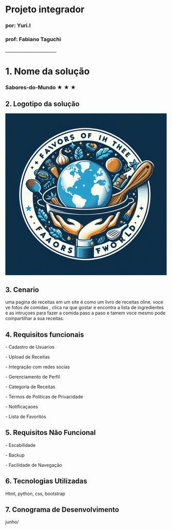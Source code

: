 # Projeto integrador
### por: Yuri.l
<h3>prof: Fabiano Taguchi</h3>
_________________________
 <h1>1. Nome da solução</h1> 
 <h3>Sabores-do-Mundo &#9733; &#9733; &#9733;</h3>
<h2>2. Logotipo da solução</h2>
   <img src="https://raw.githubusercontent.com/YURI5L/Sabores-do-Mundo/main/6B4A12D6-265F-4C21-A65E-FE7AD7925092.png">

 <h2>3. Cenario</h2>
<p>uma pagina de receitas em um site é como um livro de receitas oline. voce ve fotos de comidas , clica na que gostar e encontra a lista de ingredientes e as intruçoes para fazer a comida paso a paso e tamem voce mesmo pode compartilhar a sua receitas.</p>   
      
<h2>4. Requisitos funcionais</h2>
 <p>- Cadastro de Usuarios</p>
 <p>- Upload de Receitas</p>
 <p>- Integração com redes socias</p>
 <p>- Gerenciamento de Perfil</p>
 <p>- Categoria de Receitas</p>
 <p>- Termos de Politicas de Privacidade</p>
 <p>- Notificaçaoes</p>
 <p>- Lista de Favoritos</p>

 <h2>5. Requisitos Não Funcional</h2>
 <p>- Escabilidade</p>
 <p>- Backup</p>
 <p>- Facilidade de Navegação</p>

 <h2>6. Tecnologias Utilizadas</h2>
 <p>Html, python, css, bootstrap</p>

 <h2>7. Conograma de Desenvolvimento</h2>
 <p>junho/</p>



